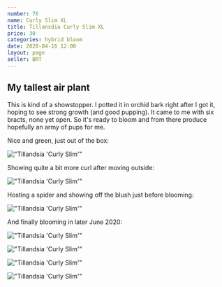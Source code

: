 ```yaml
---
number: 76
name: Curly Slim XL
title: Tillansdia Curly Slim XL
price: 30
categories: hybrid bloom
date: 2020-04-16 12:00
layout: page
seller: BRT
---
```

## My tallest air plant

This is kind of a showstopper. I potted it in orchid bark right after I got it, hoping to see strong growth (and good pupping). It came to me with six bracts, none yet open. So it's ready to bloom and from there produce hopefully an army of pups for me.

Nice and green, just out of the box:

!["Tillandsia 'Curly Slim'"](/i/IMG_6071.jpeg "Tillandsia 'Curly Slim'")

Showing quite a bit more curl after moving outside:

!["Tillandsia 'Curly Slim'"](/i/IMG_6292.jpeg "Tillandsia 'Curly Slim'")

Hosting a spider and showing off the blush just before blooming:

!["Tillandsia 'Curly Slim'"](/i/IMG_6432.jpeg "Tillandsia 'Curly Slim'")

And finally blooming in later June 2020:

!["Tillandsia 'Curly Slim'"](/i/IMG_0082.jpeg "Tillandsia 'Curly Slim'")

!["Tillandsia 'Curly Slim'"](/i/IMG_0085.jpeg "Tillandsia 'Curly Slim'")

!["Tillandsia 'Curly Slim'"](/i/IMG_0219.jpeg "Tillandsia 'Curly Slim'")

!["Tillandsia 'Curly Slim'"](/i/IMG_0226.jpeg "Tillandsia 'Curly Slim'")
